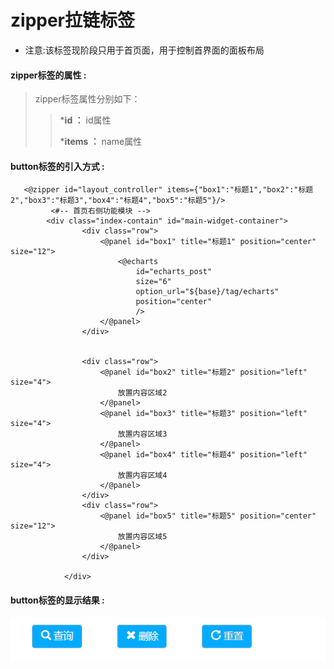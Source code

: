# zipper**拉链标签**

* 注意:该标签现阶段只用于首页面，用于控制首界面的面板布局 

#### zipper**标签的属性 :**

> zipper标签属性分别如下：
>
> > ***id ：** id属性
> >
> > ***items ：** name属性
> >

#### button标签的引入方式 :

```
   <@zipper id="layout_controller" items={"box1":"标题1","box2":"标题2","box3":"标题3","box4":"标题4","box5":"标题5"}/>
		 <#-- 首页右侧功能模块 -->
		<div class="index-contain" id="main-widget-container">
				<div class="row">
					<@panel id="box1" title="标题1" position="center" size="12">
						<@echarts 
							id="echarts_post" 
							size="6" 
							option_url="${base}/tag/echarts" 
							position="center"
							/>
					</@panel>
			    </div>
			    
			    
			    <div class="row">
			    	<@panel id="box2" title="标题2" position="left" size="4">
						放置内容区域2
					</@panel>
					<@panel id="box3" title="标题3" position="left" size="4">
						放置内容区域3
					</@panel>
					<@panel id="box4" title="标题4" position="left" size="4">
						放置内容区域4
					</@panel>
			    </div>
			    <div class="row">
					<@panel id="box5" title="标题5" position="center" size="12">
						放置内容区域5
					</@panel>
			    </div>
				
			</div>
```

#### button标签的显示结果 :

![](/assets/button.png)

